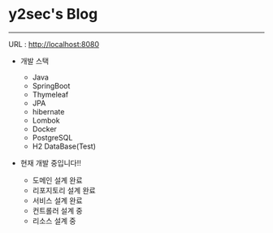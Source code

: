 # y2sec's Blog

--------------

URL : [http://localhost:8080](http://localhost:8080)

+ 개발 스택
  + Java
  + SpringBoot
  + Thymeleaf
  + JPA
  + hibernate
  + Lombok
  + Docker
  + PostgreSQL
  + H2 DataBase(Test)

+ 현재 개발 중입니다!!
  + 도메인 설계 완료
  + 리포지토리 설계 완료
  + 서비스 설계 완료
  + 컨트롤러 설계 중
  + 리소스 설계 중

